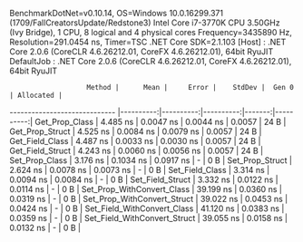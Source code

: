 
BenchmarkDotNet=v0.10.14, OS=Windows 10.0.16299.371 (1709/FallCreatorsUpdate/Redstone3)
Intel Core i7-3770K CPU 3.50GHz (Ivy Bridge), 1 CPU, 8 logical and 4 physical cores
Frequency=3435890 Hz, Resolution=291.0454 ns, Timer=TSC
.NET Core SDK=2.1.103
  [Host]     : .NET Core 2.0.6 (CoreCLR 4.6.26212.01, CoreFX 4.6.26212.01), 64bit RyuJIT
  DefaultJob : .NET Core 2.0.6 (CoreCLR 4.6.26212.01, CoreFX 4.6.26212.01), 64bit RyuJIT


                       Method |      Mean |     Error |    StdDev |  Gen 0 | Allocated |
----------------------------- |----------:|----------:|----------:|-------:|----------:|
               Get_Prop_Class |  4.485 ns | 0.0047 ns | 0.0044 ns | 0.0057 |      24 B |
              Get_Prop_Struct |  4.525 ns | 0.0084 ns | 0.0079 ns | 0.0057 |      24 B |
              Get_Field_Class |  4.487 ns | 0.0033 ns | 0.0030 ns | 0.0057 |      24 B |
             Get_Field_Struct |  4.243 ns | 0.0060 ns | 0.0056 ns | 0.0057 |      24 B |
               Set_Prop_Class |  3.176 ns | 0.1034 ns | 0.0917 ns |      - |       0 B |
              Set_Prop_Struct |  2.624 ns | 0.0078 ns | 0.0073 ns |      - |       0 B |
              Set_Field_Class |  3.314 ns | 0.0094 ns | 0.0084 ns |      - |       0 B |
             Set_Field_Struct |  3.332 ns | 0.0122 ns | 0.0114 ns |      - |       0 B |
   Set_Prop_WithConvert_Class | 39.199 ns | 0.0360 ns | 0.0319 ns |      - |       0 B |
  Set_Prop_WithConvert_Struct | 39.022 ns | 0.0453 ns | 0.0424 ns |      - |       0 B |
  Set_Field_WithConvert_Class | 41.120 ns | 0.0383 ns | 0.0359 ns |      - |       0 B |
 Set_Field_WithConvert_Struct | 39.055 ns | 0.0158 ns | 0.0132 ns |      - |       0 B |

